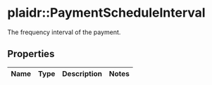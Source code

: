 # plaidr::PaymentScheduleInterval

The frequency interval of the payment.

## Properties
Name | Type | Description | Notes
------------ | ------------- | ------------- | -------------



